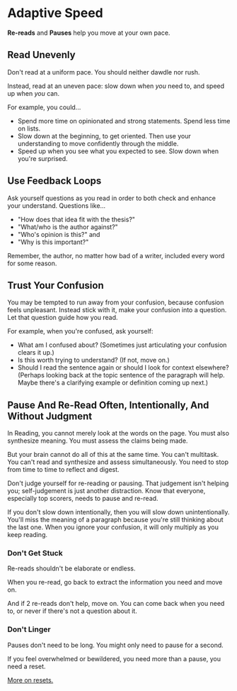 # Adaptive Speed

**Re-reads** and **Pauses** help you move at your own pace.

## Read Unevenly

Don't read at a uniform pace. You should neither dawdle nor rush.

Instead, read at an uneven pace: slow down when *you* need to, and speed up when *you* can.

For example, you could...
- Spend more time on opinionated and strong statements. Spend less time on lists.
- Slow down at the beginning, to get oriented. Then use your understanding to move confidently through the middle.
- Speed up when you see what you expected to see. Slow down when you're surprised.

## Use Feedback Loops

Ask yourself questions as you read in order to both check and enhance your understand. Questions like...

- "How does that idea fit with the thesis?"
- "What/who is the author against?"
- "Who's opinion is this?" and
- "Why is this important?"

Remember, the author, no matter how bad of a writer, included every word for some reason.

## Trust Your Confusion

You may be tempted to run away from your confusion, because confusion feels unpleasant. Instead stick with it, make your confusion into a question. Let that question guide how you read.

For example, when you're confused, ask yourself:

- What am I confused about? (Sometimes just articulating your confusion clears it up.)
- Is this worth trying to understand? (If not, move on.)
- Should I read the sentence again or should I look for context elsewhere? (Perhaps looking back at the topic sentence of the paragraph will help. Maybe there's a clarifying example or definition coming up next.)

## Pause And Re-Read Often, Intentionally, And Without Judgment

In Reading, you cannot merely look at the words on the page. You must also synthesize meaning. You must assess the claims being made. 

But your brain cannot do all of this at the same time. You can't multitask. You can't read and synthesize and assess simultaneously. You need to stop from time to time to reflect and digest.

Don't judge yourself for re-reading or pausing. That judgement isn't helping you; self-judgement is just another distraction. Know that everyone, especially top scorers, needs to pause and re-read.

If you don't slow down intentionally, then you will slow down unintentionally. You'll miss the meaning of a paragraph because you're still thinking about the last one. When you ignore your confusion, it will only multiply as you keep reading.

### Don't Get Stuck

Re-reads shouldn't be elaborate or endless. 

When you re-read, go back to extract the information you need and move on. 

And if 2 re-reads don't help, move on. You can come back when you need to, or never if there's not a question about it.

### Don't Linger

Pauses don't need to be long. You might only need to pause for a second.

If you feel overwhelmed or bewildered, you need more than a pause, you need a reset.

[More on resets.][reset]

[reset]: ../time/resets.html
